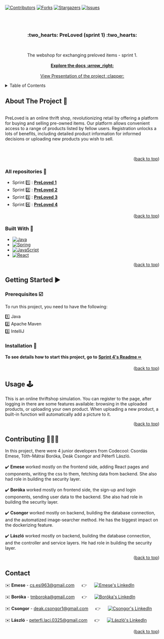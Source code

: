 <div id="readme-top"></div>

[![Contributors][contributors-shield]][contributors-url]
[![Forks][forks-shield]][forks-url]
[![Stargazers][stars-shield]][stars-url]
[![Issues][issues-shield]][issues-url]

<br>
<br>

<h3 align="center"> :two_hearts: PreLoved (sprint 1)  :two_hearts:</h3>
<br>
  <p align="center">
    The webshop for exchanging preloved items - sprint 1.
    <br>
    <br>
    <a href="https://github.com/CodecoolGlobal/el-proyecte-grande-sprint-1-java-placi0325"><strong>Explore the docs :arrow_right:	</strong></a>
    <br />
    <br />
    <a href="https://docs.google.com/presentation/d/1285XhynoOiqREZxlnnLgWItTGQczuJdmvVUEIkVIALE/edit#slide=id.gb47a985999_1_7">View Presentation of the project :clapper:	</a>
  </p>
</div>



<!-- TABLE OF CONTENTS -->
<details>
  <summary>Table of Contents</summary>
  <ol>
    <li>
      <a href="#about-the-project">About The Project</a>
      <ul>
        <li><a href="#all-repositories">Repositories</a></li>
        <li><a href="#built-with">Built With</a></li>
      </ul>
    </li>
    <li>
      <a href="#getting-started">Getting Started</a>
      <ul>
        <li><a href="#prerequisites">Prerequisites</a></li>
        <li><a href="#installation">Installation</a></li>
      </ul>
    </li>
    <li><a href="#usage">Usage</a></li>
    <li><a href="#contributing">Contributing</a></li>
    <li><a href="#contact">Contact</a></li>
  </ol>
</details>



<!-- ABOUT THE PROJECT -->
<div id="about-the-project"></div>

## About The Project :page_with_curl:	
<br />
PreLoved is an online thrift shop, revolutionizing retail by offering a platform for buying and selling pre-owned items. Our platform allows convenient access to a range of products listed by fellow users. Registration unlocks a lots of benefits, including detailed product information for informed decisions or uploading new products you wish to sell.
<br />
<br />

<br />
<p align="right">(<a href="#readme-top">back to top</a>)</p>

<div id="all-repositories"></div>

### All repositories :pushpin:

* Sprint :one: : <a href="https://github.com/CodecoolGlobal/el-proyecte-grande-sprint-1-java-placi0325"><strong> PreLoved 1	</strong></a>
* Sprint :two: : <a href="https://github.com/CodecoolGlobal/epg-2-java-placi0325"><strong> PreLoved 2	</strong></a>
* Sprint :three: : <a href="https://github.com/CodecoolGlobal/epg-3-java-placi0325"><strong> PreLoved 3	</strong></a>
* Sprint :four: :  <a href="https://github.com/CodecoolGlobal/epg-4-java-placi0325"><strong> PreLoved 4	</strong></a>


<p align="right">(<a href="#readme-top">back to top</a>)</p>


<div id="built-with"></div>

### Built With :wrench:

* [![Java][Java.img]][Java-url]
* [![Spring][Spring.img]][Spring-url]
* [![JavaScript][JavaScript.img]][JavaScript-url]
* [![React][React.img]][React-url]




<p align="right">(<a href="#readme-top">back to top</a>)</p>



<!-- GETTING STARTED -->
<div id="getting-started"></div>

## Getting Started :arrow_forward:	

<div id="prerequisites"></div>

### Prerequisites :ballot_box_with_check:	
To run this project, you need to have the following:

:one: Java <br>
:two: Apache Maven  <br>
:three: IntelliJ <br>

<div id="installation"></div>

### Installation :floppy_disk:	

<b>To see details how to start this project, go to</b>  <a href="https://github.com/CodecoolGlobal/epg-4-java-placi0325"> <b>Sprint 4's Readme </b> :fast_forward: </a> 

<p align="right">(<a href="#readme-top">back to top</a>)</p>



<!-- USAGE EXAMPLES -->
<div id="usage"></div>

## Usage :joystick:	

This is an online thriftshop simulation. You can register to the page, after logging in there are some features available: browsing in the uploaded products, or uploading your own product. When uploading a new product, a built-in function will automatically add a picture to it. 

<p align="right">(<a href="#readme-top">back to top</a>)</p>



<!-- CONTRIBUTING -->
<div id="contributing"></div>

## Contributing :people_holding_hands:	

In this project, there were 4 junior developers from Codecool: Csordás Emese, Tóth-Mátrai Boróka, Deák Csongor and Péterfi László.
<br />
<br />
:heavy_check_mark:	**Emese** worked mostly on the frontend side, adding React pages and components, writing the css to them, fetching data from backend. She also had role in building the security layer.
<br />
<br />
:heavy_check_mark:	**Boróka** worked mostly on frontend side, the sign-up and login components, sending user data to the backend. She also had role in building the security layer.
<br />
<br />
:heavy_check_mark:	**Csongor** worked mostly on backend, building the database connection, and the automatized image-searcher method. He has the biggest impact on the dockerizing feature.
<br />
<br />
:heavy_check_mark:	**László** worked mostly on backend, building the database connection, and the controller and service layers. He had role in building the security layer.
<br />

<p align="right">(<a href="#readme-top">back to top</a>)</p>




<!-- CONTACT -->
<div id="contact"></div>

## Contact

:envelope:	**Emese** - cs.esi963@gmail.com &nbsp;&nbsp;&nbsp;&nbsp; :point_right: &nbsp;&nbsp;&nbsp;&nbsp; [![Emese's LinkedIn][linkedin-shield]][LinkedIn - Emese]

:envelope:	**Boróka** - tmboroka@gmail.com &nbsp;&nbsp;&nbsp;&nbsp; :point_right: &nbsp;&nbsp;&nbsp;&nbsp; [![Boróka's LinkedIn][linkedin-shield]][LinkedIn - Boróka]

:envelope:	**Csongor** - deak.csongor1@gmail.com &nbsp;&nbsp;&nbsp;&nbsp; :point_right: &nbsp;&nbsp;&nbsp;&nbsp; [![Csongor's LinkedIn][linkedin-shield]][LinkedIn - Csongor]

:envelope:	**László** - peterfi.laci.0325@gmail.com  &nbsp;&nbsp;&nbsp;&nbsp; :point_right: &nbsp;&nbsp;&nbsp;&nbsp; [![László's LinkedIn][linkedin-shield]][LinkedIn - László]
 

<p align="right">(<a href="#readme-top">back to top</a>)</p>






<!-- MARKDOWN LINKS & IMAGES -->
<!-- https://www.markdownguide.org/basic-syntax/#reference-style-links -->
[contributors-shield]: https://img.shields.io/github/contributors/CodecoolGlobal/el-proyecte-grande-sprint-1-java-placi0325?style=for-the-badge
[contributors-url]: https://github.com/CodecoolGlobal/el-proyecte-grande-sprint-1-java-placi0325/graphs/contributors
[forks-shield]: https://img.shields.io/github/forks/CodecoolGlobal/el-proyecte-grande-sprint-1-java-placi0325?style=for-the-badge
[forks-url]: https://github.com/CodecoolGlobal/el-proyecte-grande-sprint-1-java-placi0325/forks
[stars-shield]: https://img.shields.io/github/stars/CodecoolGlobal/el-proyecte-grande-sprint-1-java-placi0325?style=for-the-badge
[stars-url]: https://github.com/CodecoolGlobal/el-proyecte-grande-sprint-1-java-placi0325/stargazers
[issues-shield]: https://img.shields.io/github/issues/CodecoolGlobal/el-proyecte-grande-sprint-1-java-placi0325?style=for-the-badge
[issues-url]: https://github.com/CodecoolGlobal/el-proyecte-grande-sprint-1-java-placi0325/issues
[linkedin-shield]: https://img.shields.io/badge/-LinkedIn-black.svg?style=for-the-badge&logo=linkedin&colorB=555
[linkedin-url]: https://linkedin.com/in/linkedin_username
[LinkedIn - Emese]: https://www.linkedin.com/in/emese-csordas-854553181/
[LinkedIn - Boróka]: https://www.linkedin.com/in/bor%C3%B3ka-t%C3%B3th-m%C3%A1trai/
[LinkedIn - Csongor]: https://www.linkedin.com/in/csongor-deak/
[LinkedIn - László]: https://www.linkedin.com/in/l%C3%A1szl%C3%B3-p%C3%A9terfi/
[JavaScript.img]: 	https://img.shields.io/badge/JavaScript-323330?style=for-the-badge&logo=javascript&logoColor=F7DF1E
[JavaScript-url]: https://www.javascript.com/
[Spring.img]: https://img.shields.io/badge/Spring-6DB33F?style=for-the-badge&logo=spring&logoColor=white
[Spring-url]: https://spring.io/
[React.img]: https://img.shields.io/badge/React-20232A?style=for-the-badge&logo=react&logoColor=61DAFB
[React-url]: https://react.dev/
[Docker.img]: https://img.shields.io/badge/Docker-2CA5E0?style=for-the-badge&logo=docker&logoColor=white
[Docker-url]: https://www.docker.com/
[PostgreSQL.img]: https://img.shields.io/badge/PostgreSQL-316192?style=for-the-badge&logo=postgresql&logoColor=white
[PostgreSQL-url]: https://www.postgresql.org/
[Java.img]: https://img.shields.io/badge/java-%23ED8B00.svg?style=for-the-badge&logo=openjdk&logoColor=white
[Java-url]: https://www.java.com/en/
